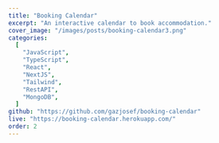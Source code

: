 ```yaml
---
title: "Booking Calendar"
excerpt: "An interactive calendar to book accommodation."
cover_image: "/images/posts/booking-calendar3.png"
categories:
  [
    "JavaScript",
    "TypeScript",
    "React",
    "NextJS",
    "Tailwind",
    "RestAPI",
    "MongoDB",
  ]
github: "https://github.com/gazjosef/booking-calendar"
live: "https://booking-calendar.herokuapp.com/"
order: 2
---
```

